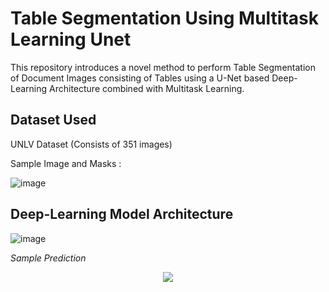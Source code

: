 # Table Segmentation Using Multitask Learning Unet

This repository introduces a novel method to perform Table Segmentation of Document Images consisting of Tables using a U-Net based Deep-Learning Architecture combined with Multitask Learning.

## Dataset Used

UNLV Dataset (Consists of 351 images)

Sample Image and Masks :

![image](https://user-images.githubusercontent.com/65908705/139569848-f76d684e-a4e1-444b-9953-3f34fa365d1c.png)


## Deep-Learning Model Architecture

![image](https://user-images.githubusercontent.com/65908705/139569899-a9e2f421-3f79-4261-9b20-e46258f1758d.png)


<i>Sample Prediction</i>

<p align="center">
  <img src="https://user-images.githubusercontent.com/65908705/139570009-e44cceec-66b5-4b44-9f10-78c60e4f8681.png" />
</p>

